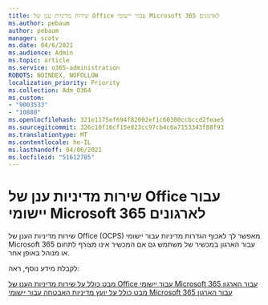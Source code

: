 ```yaml
---
title: שירות מדיניות ענן של Office עבור יישומי Microsoft 365 לארגונים
ms.author: pebaum
author: pebaum
manager: scotv
ms.date: 04/6/2021
ms.audience: Admin
ms.topic: article
ms.service: o365-administration
ROBOTS: NOINDEX, NOFOLLOW
localization_priority: Priority
ms.collection: Adm_O364
ms.custom:
- "9003533"
- "10880"
ms.openlocfilehash: 321e1175ef694f82002ef1c60300ccbccd2feae5
ms.sourcegitcommit: 326c10f16cf15e823cc97cb4c6a7153343f88f93
ms.translationtype: MT
ms.contentlocale: he-IL
ms.lasthandoff: 04/06/2021
ms.locfileid: "51612785"
---
```

# <a name="office-cloud-policy-service-for-microsoft-365-apps-for-enterprise"></a>שירות מדיניות ענן של Office עבור יישומי Microsoft 365 לארגונים

שירות מדיניות הענן של Office (OCPS) מאפשר לך לאכוף הגדרות מדיניות עבור יישומי Microsoft 365 עבור הארגון במכשיר של משתמש גם אם המכשיר אינו מצורף לתחום או מנוהל באופן אחר. 

לקבלת מידע נוסף, ראה:

[מבט כולל על שירות מדיניות הענן של Office עבור יישומי Microsoft 365 עבור הארגון](https://docs.microsoft.com/deployoffice/overview-office-cloud-policy-service) 
 [מבט כולל על יועץ מדיניות האבטחה עבור יישומי Microsoft 365 עבור הארגון](https://docs.microsoft.com/deployoffice/overview-of-security-policy-advisor)